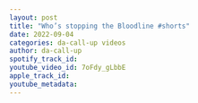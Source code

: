 ```yaml
---
layout: post
title: "Who’s stopping the Bloodline #shorts"
date: 2022-09-04
categories: da-call-up videos
author: da-call-up
spotify_track_id: 
youtube_video_id: 7oFdy_gLbbE
apple_track_id: 
youtube_metadata: 
---
```

